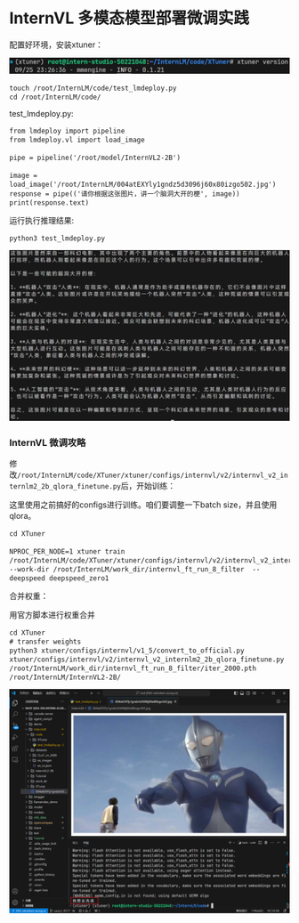 # InternVL 多模态模型部署微调实践

配置好环境，安装xtuner：

![image-20240925232734367](../image/image-20240925232734367.png)

```
touch /root/InternLM/code/test_lmdeploy.py
cd /root/InternLM/code/
```



test_lmdeploy.py:

```
from lmdeploy import pipeline
from lmdeploy.vl import load_image

pipe = pipeline('/root/model/InternVL2-2B')

image = load_image('/root/InternLM/004atEXYly1gndz5d3096j60x80izgo502.jpg')
response = pipe(('请你根据这张图片，讲一个脑洞大开的梗', image))
print(response.text)
```



运行执行推理结果:

```
python3 test_lmdeploy.py
```

![image-20240926000231151](../image/image-20240926000231151.png)



### InternVL 微调攻略

修改`/root/InternLM/code/XTuner/xtuner/configs/internvl/v2/internvl_v2_internlm2_2b_qlora_finetune.py`后，开始训练：

这里使用之前搞好的configs进行训练。咱们要调整一下batch size，并且使用qlora。

```
cd XTuner

NPROC_PER_NODE=1 xtuner train /root/InternLM/code/XTuner/xtuner/configs/internvl/v2/internvl_v2_internlm2_2b_qlora_finetune.py  --work-dir /root/InternLM/work_dir/internvl_ft_run_8_filter  --deepspeed deepspeed_zero1
```



合并权重：

用官方脚本进行权重合并

```
cd XTuner
# transfer weights
python3 xtuner/configs/internvl/v1_5/convert_to_official.py xtuner/configs/internvl/v2/internvl_v2_internlm2_2b_qlora_finetune.py /root/InternLM/work_dir/internvl_ft_run_8_filter/iter_2000.pth /root/InternLM/InternVL2-2B/
```

![image-20240926163056988](../image/image-20240926163056988.png)
